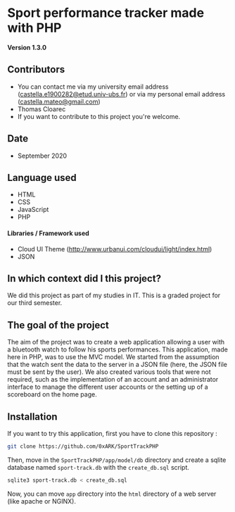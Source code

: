 Sport performance tracker made with PHP
==

**Version 1.3.0**


## Contributors

- You can contact me via my university email address (castella.e1900282@etud.univ-ubs.fr) or via my personal email address (castella.mateo@gmail.com)
- Thomas Cloarec 
- If you want to contribute to this project you're welcome.

## Date

- September 2020

## Language used

- HTML
- CSS
- JavaScript
- PHP

#### Libraries / Framework used

- Cloud UI Theme (http://www.urbanui.com/cloudui/light/index.html)
- JSON

## In which context did I this project?

We did this project as part of my studies in IT. This is a graded project for our third semester.

## The goal of the project

The aim of the project was to create a web application allowing a user with a bluetooth watch to follow his sports performances. This application, made here in PHP, was to use the MVC model. We started from the assumption that the watch sent the data to the server in a JSON file (here, the JSON file must be sent by the user). We also created various tools that were not required, such as the implementation of an account and an administrator interface to manage the different user accounts or the setting up of a scoreboard on the home page.

## Installation

If you want to try this application, first you have to clone this repository :

```bash
git clone https://github.com/0xARK/SportTrackPHP
```

Then, move in the `SportTrackPHP/app/model/db` directory and create a sqlite database named `sport-track.db` with the `create_db.sql` script.

```bash
sqlite3 sport-track.db < create_db.sql
```

Now, you can move `app` directory into the `html` directory of a web server (like apache or NGINX).
